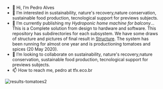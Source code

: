 - 👋 Hi, I’m Pedro Alves
- 👀 I’m interested in sustainability, nature's recovery,nature conservation, sustainable food production, tecnological support for previews subjects.
- 🌱 I’m currently publishing my *Hydroponic home machine for balcony*... 
This is a Complete solution from design to hardware and software. This repository has subdirectories for
each subsystem. We have some draws of structure and pictures of final result in <a href=./Structure>Structure</a>. The system has been running for almost one year and is productioning tomatoes and spices (20 May 2020).
- 💞️ I’m looking to collaborate on sustainability, nature's recovery,nature conservation, sustainable food production, tecnological support for previews subjects.
- 📫 How to reach me, pedro at tfx.eco.br

<!---
PedroAlvesTFX/PedroAlvesTFX is a ✨ special ✨ repository because its `README.md` (this file) appears on your GitHub profile.
You can click the Preview link to take a look at your changes.
--->
![results-tomatoes2](https://user-images.githubusercontent.com/22840629/167954280-6183ad65-823c-4b5c-937e-c7091e8d5dbc.jpg)
